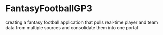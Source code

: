 # FantasyFootballGP3
creating a fantasy football application that pulls real-time player and team data from multiple sources and consolidate them into one portal
